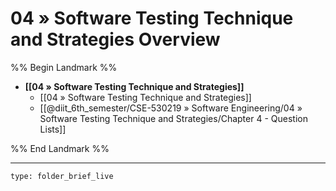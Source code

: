 # 04 » Software Testing Technique and Strategies Overview
%% Begin Landmark %%
- **[[04 » Software Testing Technique and Strategies]]**
	- [[04 » Software Testing Technique and Strategies]]
	- [[@diit_6th_semester/CSE-530219 » Software Engineering/04 » Software Testing Technique and Strategies/Chapter 4 - Question Lists]]

%% End Landmark %%

---
 
```ccard
type: folder_brief_live
```
 
